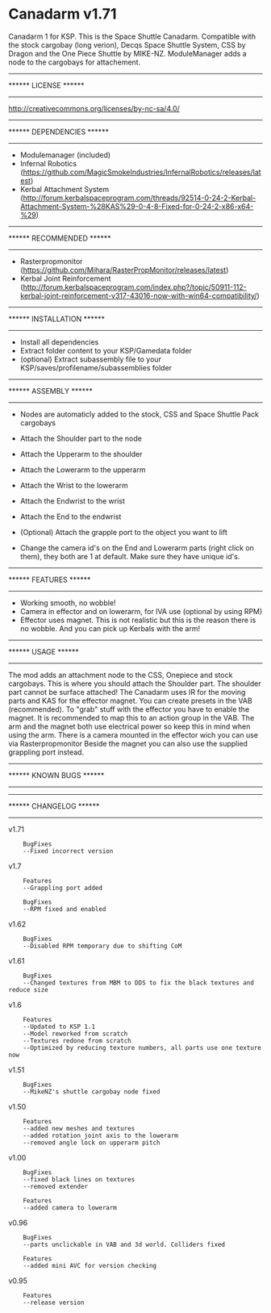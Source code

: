 Canadarm v1.71
========================================
Canadarm 1 for KSP.
This is the Space Shuttle Canadarm. Compatible with the stock cargobay (long verion), Decqs Space Shuttle System, CSS by Dragon and the One Piece Shuttle by MIKE-NZ.
ModuleManager adds a node to the cargobays for attachement.

********************************
****** LICENSE ******
*******************************
http://creativecommons.org/licenses/by-nc-sa/4.0/


********************************
****** DEPENDENCIES ******
*******************************
-	Modulemanager (included)
-	Infernal Robotics (https://github.com/MagicSmokeIndustries/InfernalRobotics/releases/latest)
-	Kerbal Attachment System (http://forum.kerbalspaceprogram.com/threads/92514-0-24-2-Kerbal-Attachment-System-%28KAS%29-0-4-8-Fixed-for-0-24-2-x86-x64-%29)

********************************
****** RECOMMENDED ******
*******************************
-	Rasterpropmonitor (https://github.com/Mihara/RasterPropMonitor/releases/latest)
-	Kerbal Joint Reinforcement (http://forum.kerbalspaceprogram.com/index.php?/topic/50911-112-kerbal-joint-reinforcement-v317-43016-now-with-win64-compatibility/)

********************************
****** INSTALLATION ******
*******************************
-	Install all dependencies
-	Extract folder content to your KSP/Gamedata folder
-	(optional) Extract subassembly file to your KSP/saves/profilename/subassemblies folder

********************************
****** ASSEMBLY ******
*******************************
-	Nodes are automaticly added to the stock, CSS and Space Shuttle Pack cargobays
-	Attach the Shoulder part to the node
-	Attach the Upperarm to the shoulder
-	Attach the Lowerarm to the upperarm
-	Attach the Wrist to the lowerarm
-	Attach the Endwrist to the wrist
-	Attach the End to the endwrist
-	(Optional) Attach the grapple port to the object you want to lift

-	Change the camera id's on the End and Lowerarm parts (right click on them), they both are 1 at default. Make sure they have unique id's.


********************************
****** FEATURES ******
*******************************
-	Working smooth, no wobble!
-	Camera in effector and on lowerarm, for IVA use (optional by using RPM)
-	Effector uses magnet. This is not realistic but this is the reason there is no wobble. And you can pick up Kerbals with the arm!


********************************
****** USAGE ******
*******************************
The mod adds an attachment node to the CSS, Onepiece and stock cargobays. This is where you should attach the Shoulder part. The shoulder part cannot be surface attached!
The Canadarm uses IR for the moving parts and KAS for the effector magnet. You can create presets in the VAB (recommended).
To "grab" stuff with the effector you have to enable the magnet. It is recommended to map this to an action group in the VAB.
The arm and the magnet both use electrical power so keep this in mind when using the arm. There is a camera mounted in the effector wich you can use via Rasterpropmonitor
Beside the magnet you can also use the supplied grappling port instead.


********************************
****** KNOWN BUGS ******
*******************************


********************************
****** CHANGELOG ******
*******************************
v1.71

		BugFixes
		--Fixed incorrect version
v1.7

		Features
		--Grappling port added
		
		BugFixes
		--RPM fixed and enabled
v1.62

		BugFixes
		--Disabled RPM temporary due to shifting CoM
v1.61
		
		BugFixes
		--Changed textures from MBM to DDS to fix the black textures and reduce size
v1.6

		Features
		--Updated to KSP 1.1
		--Model reworked from scratch
		--Textures redone from scratch
		--Optimized by reducing texture numbers, all parts use one texture now
v1.51

		BugFixes
		--MikeNZ's shuttle cargobay node fixed
v1.50

		Features
		--added new meshes and textures
		--added rotation joint axis to the lowerarm
		--removed angle lock on upperarm pitch
v1.00

		BugFixes
		--fixed black lines on textures
		--removed extender
		
		Features
		--added camera to lowerarm
v0.96

		BugFixes
		--parts unclickable in VAB and 3d world. Colliders fixed
		
		Features
		--added mini AVC for version checking
v0.95

		Features
		--release version
